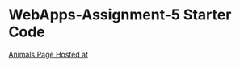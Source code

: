 # WebApps-Assignment-5 Starter Code

[Animals Page Hosted at ](https://44-563-webapps-f21.github.io/webapps-s21-assignment-5-Bchamp21/animals.html)